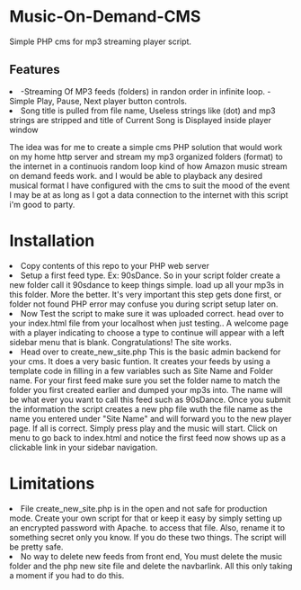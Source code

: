 # Music-On-Demand-CMS
Simple PHP cms for mp3 streaming player script.<p>
<h2>Features</h2>
<li>-Streaming Of MP3 feeds (folders) in randon order in infinite loop.
-Simple Play, Pause, Next player button controls.</li>
<li>Song title is pulled from file name, Useless strings like (dot) and mp3 strings are stripped and title of Current Song is Displayed inside player window</li>
<p>
The idea was for me to create a simple cms PHP solution that would work on my home http server and stream my mp3 organized folders (format) to the internet in a continuois random loop kind of how Amazon music stream on demand feeds work. and I would be able to playback any desired musical format I have configured with the cms to suit the mood of the event I may be at as long as I got a data connection to the internet with this script i'm good to party.

<h1>Installation</h1>
<li>Copy contents of this repo to your PHP web server </li>
<li>Setup a first feed type. Ex: 90sDance. So in your script folder create a new folder call it 90sdance to keep things simple. load up all your mp3s in this folder. More the better. It's very important this step gets done first, or folder not found PHP error may confuse you during script setup later on. </li>
<li>Now Test the script to make sure it was uploaded correct. head over to your index.html file from your localhost when just testing.. A welcome page with a player indicating to choose a type to continue will appear with a left sidebar menu that is blank. Congratulations! The site works.</li>
<li>Head over to create_new_site.php This is the basic admin backend for your cms. It does a very basic funtion. It creates your feeds by using a template code in filling in a few variables such as Site Name and Folder name. For your first feed make sure you set the folder name to match the folder you first created earlier and dumped your mp3s into. The name will be what ever you want to call this feed such as 90sDance. Once you submit the information the script creates a new php file wuth the file name as the name you entered under "Site Name" and will forward you to the new player page. If all is correct. Simply press play and the music will start. Click on menu to go back to index.html and notice the first feed now shows up as a clickable link in your sidebar navigation.</li>
<Create as many more music folder types as you please and repeat the proccess of going to create_new_site.php to setup those new feed types a new unique player PHP file and let the script auto insert a new link to the sidebar nav under the last link as it updates your index.html file.
<p>
<h1>Limitations</h1>
<li>File create_new_site.php is in the open and not safe for production mode. Create your own script for that or keep it easy by simply setting up an encrypted password with Apache. to access that file. Also, rename it to something secret only you know. If you do these two things. The script will be pretty safe.</li>
<li>No way to delete new feeds from front end, You must delete the music folder and the php new site file and delete the navbarlink. All this only taking a moment if you had to do this.</li>
